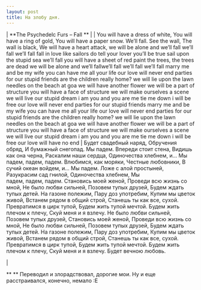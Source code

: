 ```yaml
---
layout: post
title: На злобу дня.
---
```


| \*\*The Psychedelc Furs – Fall \*\* |
| You will have a dress of white, You will have a ring of gold, You will have a paper snow. We’ll fall. See the wall, The wall is black, We will have a heart attack, we will be alone and we’ll fall we’ll fall we’ll fall fall in love like sailors do tell your lover you’ll be true sail upon the stupid sea we’ll fall you will have a sheet of red paint the trees, the trees are dead we will be alone and we’ll fallwe’ll fall we’ll fall we’ll fall marry me and be my wife you can have me all your life our love will never end parties for our stupid friends are the children really home? we will lie upon the lawn needles on the beach at goa we will have another flower we will be a part of structure you will have a face of structure we will make ourselves a scene we will live our stupid dream i am you and you are me tie me down i will be free our love will never end parties for our stupid friends marry me and be my wife you can have me all your life our love will never end parties for our stupid friends are the children really home? we will lie upon the lawn needles on the beach at goa we will have another flower we will be a part of structure you will have a face of structure we will make ourselves a scene we will live our stupid dream i am you and you are me tie me down i will be free our love will have no end | Будет свадебный наряд, Обручения обряд, И бумажный снегопад. Мы падем. Впереди стоит стена, Видишь как она черна, Раскалим наши сердца, Одиночества хлебнем, и… Мы падем,&nbsp;падем,&nbsp;падем. Влюбимся, как моряки, Честные любовники, В сучий океан войдем,&nbsp;и… Мы падем. Ложе с алой простыней, Разукрасим сад гнилой, Одиночества хлебнем, Мы падем,&nbsp;падем,&nbsp;падем. Становись моей женой, Проведи всю жизнь со мной, Не было любви сильней, Позовем тупых друзей, Будем ждать тупых детей. На газоне полежим, Пару доз употребим, Купим мы цветок живой, Встанем рядом в общий строй, Станешь ты как все, сухой. Превратимся в цирк тупой, Будем жить тупой мечтой. Будем жить плечом к плечу, Скуй меня и я взлечу. Не было любви сильней, Позовем тупых друзей, Становись моей женой, Проведи всю жизнь со мной, Не было любви сильней, Позовем тупых друзей, Будем ждать тупых детей. На газоне полежим, Пару доз употребим, Купим мы цветок живой, Встанем рядом в общий строй, Станешь ты как все, сухой. Превратимся в цирк тупой, Будем жить тупой мечтой. Будем жить плечом к плечу, Скуй меня и я взлечу. Будет вечною любовь.

 |

\*\* \*\*
Переводил и злорадствовал,&nbsp;дорогие мои. Ну и еще расстраивался,&nbsp;конечно,&nbsp;немало :Е